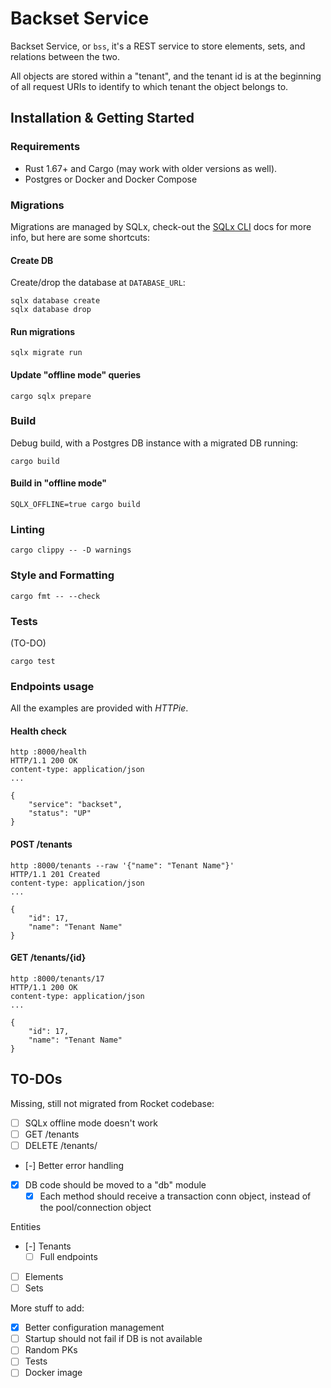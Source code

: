# Backset Service

Backset Service, or `bss`, it's a REST service to store elements, sets,
and relations between the two.

All objects are stored within a "tenant", and the tenant id is at
the beginning of all request URIs to identify to which tenant the
object belongs to.


## Installation & Getting Started

### Requirements

- Rust 1.67+ and Cargo (may work with older versions as well).
- Postgres or Docker and Docker Compose

### Migrations

Migrations are managed by SQLx, check-out the
[SQLx CLI](https://github.com/launchbadge/sqlx/blob/main/sqlx-cli/README.md) docs
for more info, but here are some shortcuts:

#### Create DB

Create/drop the database at `DATABASE_URL`:

```shell
sqlx database create
sqlx database drop
```

#### Run migrations

```shell
sqlx migrate run
```

#### Update "offline mode" queries

```shell
cargo sqlx prepare
```

### Build

Debug build, with a Postgres DB instance with a migrated DB running:

```shell
cargo build
```

#### Build in "offline mode"

```shell
SQLX_OFFLINE=true cargo build
```

### Linting

```shell
cargo clippy -- -D warnings
```

### Style and Formatting

```shell
cargo fmt -- --check
```

### Tests

(TO-DO)

```shell
cargo test
```

### Endpoints usage

All the examples are provided with *HTTPie*.

#### Health check

```shell
http :8000/health
HTTP/1.1 200 OK
content-type: application/json
...

{
    "service": "backset",
    "status": "UP"
}
```

#### POST /tenants

```shell
http :8000/tenants --raw '{"name": "Tenant Name"}'
HTTP/1.1 201 Created
content-type: application/json
...

{
    "id": 17,
    "name": "Tenant Name"
}
```

#### GET /tenants/{id}

```shell
http :8000/tenants/17
HTTP/1.1 200 OK
content-type: application/json
...

{
    "id": 17,
    "name": "Tenant Name"
}
```

## TO-DOs

Missing, still not migrated from Rocket codebase:

- [ ] SQLx offline mode doesn't work
- [ ] GET /tenants
- [ ] DELETE /tenants/<id>
- [-] Better error handling
- [x] DB code should be moved to a "db" module
  - [x] Each method should receive a transaction conn object,
        instead of the pool/connection object

Entities

- [-] Tenants
  - [ ] Full endpoints
- [ ] Elements
- [ ] Sets

More stuff to add:

- [x] Better configuration management
- [ ] Startup should not fail if DB is not available
- [ ] Random PKs
- [ ] Tests
- [ ] Docker image
